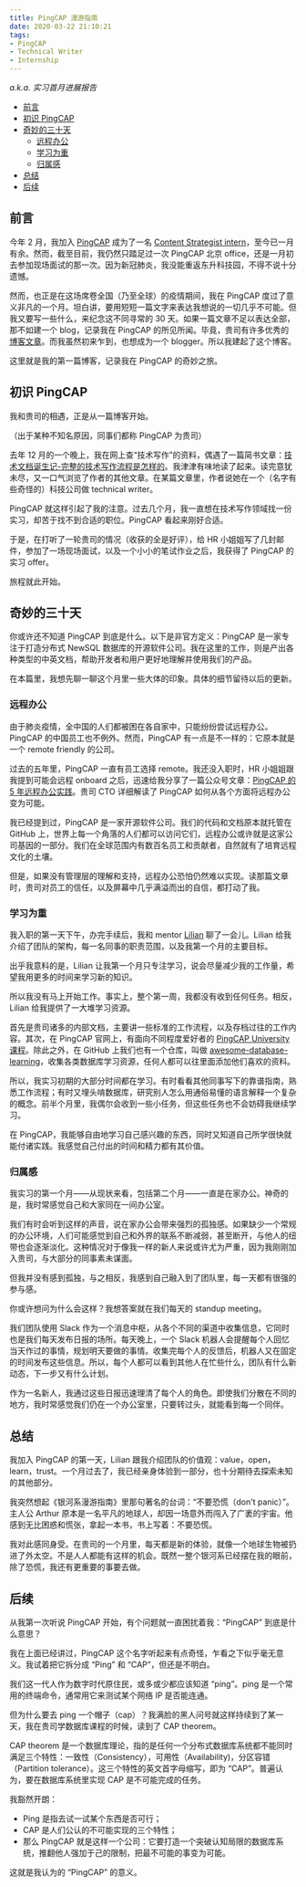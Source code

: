 ```yaml
---
title: PingCAP 漫游指南
date: 2020-03-22 21:10:21
tags:
- PingCAP
- Technical Writer
- Internship
---
```


*a.k.a. 实习首月进展报告*

<!-- more -->

<!-- TOC -->

- [前言](#前言)
- [初识 PingCAP](#初识-pingcap)
- [奇妙的三十天](#奇妙的三十天)
    - [远程办公](#远程办公)
    - [学习为重](#学习为重)
    - [归属感](#归属感)
- [总结](#总结)
- [后续](#后续)

<!-- /TOC -->

## 前言

今年 2 月，我加入 [PingCAP](https://pingcap.com/en/) 成为了一名 [Content Strategist intern](https://pingcap.com/about-cn/recruit/campus/content-strategist-intern/)，至今已一月有余。然而，截至目前，我仍然只踏足过一次 PingCAP 北京 office，还是一月初去参加现场面试的那一次。因为新冠肺炎，我没能重返东升科技园，不得不说十分遗憾。

然而，也正是在这场席卷全国（乃至全球）的疫情期间，我在 PingCAP 度过了意义非凡的一个月。坦白讲，要用短短一篇文字来表达我想说的一切几乎不可能。但我又要写一些什么，来纪念这不同寻常的 30 天。如果一篇文章不足以表达全部，那不如建一个 blog，记录我在 PingCAP 的所见所闻。毕竟，贵司有许多优秀的[博客文章](https://pingcap.com/blog-cn/)。而我虽然初来乍到，也想成为一个 blogger。所以我建起了这个博客。

这里就是我的第一篇博客，记录我在 PingCAP 的奇妙之旅。

## 初识 PingCAP

我和贵司的相遇，正是从一篇博客开始。

（出于某种不知名原因，同事们都称 PingCAP 为贵司）

去年 12 月的一个晚上，我在网上查“技术写作”的资料，偶遇了一篇简书文章：[技术文档诞生记-完整的技术写作流程是怎样的](https://www.jianshu.com/p/d4b99eb70534)。我津津有味地读了起来。读完意犹未尽，又一口气浏览了作者的其他文章。在某篇文章里，作者说她在一个（名字有些奇怪的）科技公司做 technical writer。

PingCAP 就这样引起了我的注意。过去几个月，我一直想在技术写作领域找一份实习，却苦于找不到合适的职位。PingCAP 看起来刚好合适。

于是，在打听了一轮贵司的情况（收获的全是好评），给 HR 小姐姐写了几封邮件，参加了一场现场面试，以及一个小小的笔试作业之后，我获得了 PingCAP 的实习 offer。

旅程就此开始。

## 奇妙的三十天

你或许还不知道 PingCAP 到底是什么。以下是非官方定义：PingCAP 是一家专注于打造分布式 NewSQL 数据库的开源软件公司。我在这里的工作，则是产出各种类型的中英文档，帮助开发者和用户更好地理解并使用我们的产品。

在本篇里，我想先聊一聊这个月里一些大体的印象。具体的细节留待以后的更新。

### 远程办公

由于肺炎疫情，全中国的人们都被困在各自家中，只能纷纷尝试远程办公。PingCAP 的中国员工也不例外。然而，PingCAP 有一点是不一样的：它原本就是一个 remote friendly 的公司。

过去的五年里，PingCAP 一直有员工选择 remote。我还没入职时，HR 小姐姐跟我提到可能会远程 onboard 之后，迅速给我分享了一篇公众号文章：[PingCAP 的 5 年远程办公实践](https://mp.weixin.qq.com/s?__biz=MzI3NDIxNTQyOQ==&mid=2247490762&idx=1&sn=7bbc0282e1557d1cd85516bfd8d85768&chksm=eb163ba0dc61b2b6afe0c18d851746753bd72abf7505b7cc254c71d1c64307e4955d530b5bc2&scene=126&sessionid=1581845304&key=833f3c48432793b292343522dd7c33db0b085dad4f787a378812851522138abdff46307d9bbcc10c5b5ef7f532705bed7deaff30fa883d8a0874b2ae7deb4706129b0d49e0c359a3c44d49effe734df5&ascene=1&uin=NzM3NDQxNjYw&devicetype=Windows+10&version=62080079&lang=zh_CN&exportkey=AYVUIxSJK4orgHnTdaYFT9E%3D&pass_ticket=EHjh5rFigRGqpzRPwQiBmWUNdsYpTeEkaLTCuKMFrmHTU9CtCNU90NKhg9VVZxym)。贵司 CTO 详细解读了 PingCAP 如何从各个方面将远程办公变为可能。

我已经提到过，PingCAP 是一家开源软件公司。我们的代码和文档原本就托管在 GitHub 上，世界上每一个角落的人们都可以访问它们，远程办公或许就是这家公司基因的一部分。我们在全球范围内有数百名员工和贡献者，自然就有了培育远程文化的土壤。

但是，如果没有管理层的理解和支持，远程办公恐怕仍然难以实现。读那篇文章时，贵司对员工的信任，以及屏幕中几乎满溢而出的自信，都打动了我。

### 学习为重

我入职的第一天下午，办完手续后，我和 mentor [Lilian](https://www.linkedin.com/in/lilian-lee-54305777/) 聊了一会儿。Lilian 给我介绍了团队的架构，每一名同事的职责范围，以及我第一个月的主要目标。

出乎我意料的是，Lilian 让我第一个月只专注学习，说会尽量减少我的工作量，希望我用更多的时间来学习新的知识。

所以我没有马上开始工作。事实上，整个第一周，我都没有收到任何任务。相反，Lilian 给我提供了一大堆学习资源。

首先是贵司诸多的内部文档，主要讲一些标准的工作流程，以及存档过往的工作内容。其次，在 PingCAP 官网上，有面向不同程度爱好者的 [PingCAP University 课程](https://university.pingcap.com/)。除此之外，在 GitHub 上我们也有一个仓库，叫做 [awesome-database-learning](https://github.com/pingcap/awesome-database-learning)，收集各类数据库学习资源，任何人都可以往里面添加他们喜欢的资料。

所以，我实习初期的大部分时间都在学习。有时看看其他同事写下的靠谱指南，熟悉工作流程；有时又埋头啃数据库，研究别人怎么用通俗易懂的语言解释一个复杂的概念。前半个月里，我偶尔会收到一些小任务，但这些任务也不会妨碍我继续学习。

在 PingCAP，我能够自由地学习自己感兴趣的东西，同时又知道自己所学很快就能付诸实践。我感觉自己付出的时间和精力都有其价值。

### 归属感

我实习的第一个月——从现状来看，包括第二个月——一直是在家办公。神奇的是，我时常感觉自己和大家同在一间办公室。

我们有时会听到这样的声音，说在家办公会带来强烈的孤独感。如果缺少一个常规的办公环境，人们可能感觉到自己和外界的联系不断减弱，甚至断开，与他人的纽带也会逐渐淡化。这种情况对于像我一样的新人来说或许尤为严重，因为我刚刚加入贵司，与大部分的同事素未谋面。

但我并没有感到孤独，与之相反，我感到自己融入到了团队里，每一天都有很强的参与感。

你或许想问为什么会这样？我想答案就在我们每天的 standup meeting。

我们团队使用 Slack 作为一个消息中枢，从各个不同的渠道中收集信息，它同时也是我们每天发布日报的场所。每天晚上，一个 Slack 机器人会提醒每个人回忆当天作过的事情，规划明天要做的事情。收集完每个人的反馈后，机器人又在固定的时间发布这些信息。所以，每个人都可以看到其他人在忙些什么，团队有什么新动态，下一步又有什么计划。

作为一名新人，我通过这些日报迅速理清了每个人的角色。即使我们分散在不同的地方，我时常感觉我们仍在一个办公室里，只要转过头，就能看到每一个同伴。

## 总结

我加入 PingCAP 的第一天，Lilian 跟我介绍团队的价值观：value，open，learn，trust。一个月过去了，我已经亲身体验到一部分，也十分期待去探索未知的其他部分。

我突然想起《银河系漫游指南》里那句著名的台词：“不要恐慌（don't panic）”。主人公 Arthur 原本是一名平凡的地球人，却因一场意外而闯入了广袤的宇宙。他感到无比困惑和慌张，拿起一本书，书上写着：不要恐慌。

我对此感同身受。在贵司的一个月里，每天都是新的体验，就像一个地球生物被扔进了外太空。不是人人都能有这样的机会。既然一整个银河系已经摆在我的眼前，除了恐慌，我还有更重要的事要去做。

## 后续

从我第一次听说 PingCAP 开始，有个问题就一直困扰着我：“PingCAP” 到底是什么意思？

我在上面已经讲过，PingCAP 这个名字听起来有点奇怪，乍看之下似乎毫无意义。我试着把它拆分成 “Ping” 和 “CAP”，但还是不明白。

我们这一代人作为数字时代原住民，或多或少都应该知道 “ping”。ping 是一个常用的终端命令，通常用它来测试某个网络 IP 是否能连通。

但为什么要去 ping 一个帽子（cap）？我满脸的黑人问号就这样持续到了某一天，我在贵司学数据库课程的时候，读到了 CAP theorem。

CAP theorem 是一个数据库理论，指的是任何一个分布式数据库系统都不能同时满足三个特性：一致性（Consistency），可用性（Availability)，分区容错（Partition tolerance）。这三个特性的英文首字母缩写，即为 “CAP”。普遍认为，要在数据库系统里实现 CAP 是不可能完成的任务。

我豁然开朗：

- Ping 是指去试一试某个东西是否可行；
- CAP 是人们公认的不可能实现的三个特性；
- 那么 PingCAP 就是这样一个公司：它要打造一个突破认知局限的数据库系统，推翻他人强加于己的限制，把最不可能的事变为可能。

这就是我认为的 “PingCAP” 的意义。
